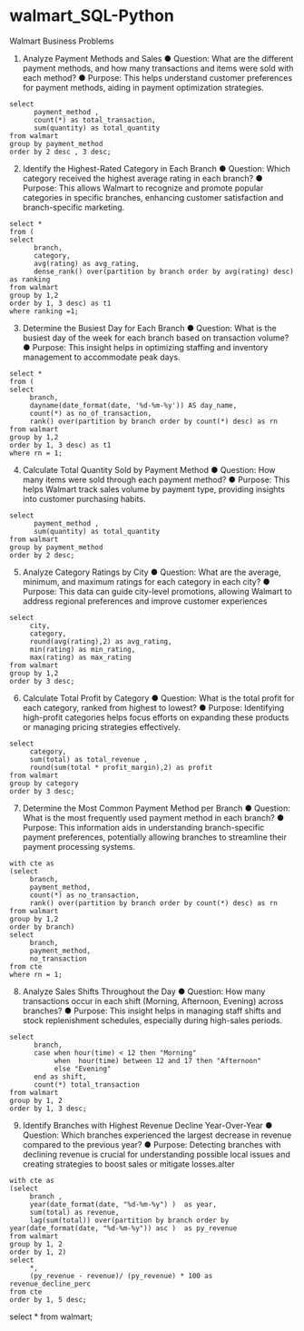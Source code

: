 # walmart_SQL-Python


Walmart Business Problems 


1. Analyze Payment Methods and Sales
  ● Question: What are the different payment methods, and how many transactions and items were sold with each method?
  ● Purpose: This helps understand customer preferences for payment methods, aiding in payment optimization strategies.

```sq
select 
      payment_method , 
      count(*) as total_transaction, 
      sum(quantity) as total_quantity
from walmart
group by payment_method
order by 2 desc , 3 desc;
```

2. Identify the Highest-Rated Category in Each Branch
   ● Question: Which category received the highest average rating in each branch?
   ● Purpose: This allows Walmart to recognize and promote popular categories in specific branches, enhancing customer satisfaction and branch-specific marketing.

```sq
select *
from (
select 
      branch, 
      category, 
      avg(rating) as avg_rating,
      dense_rank() over(partition by branch order by avg(rating) desc) as ranking
from walmart
group by 1,2
order by 1, 3 desc) as t1
where ranking =1;
```

3. Determine the Busiest Day for Each Branch
  ● Question: What is the busiest day of the week for each branch based on transaction volume?
  ● Purpose: This insight helps in optimizing staffing and inventory management to accommodate peak days.

```sq
select *
from (
select 
     branch, 
     dayname(date_format(date, '%d-%m-%y')) AS day_name,
     count(*) as no_of_transaction,
     rank() over(partition by branch order by count(*) desc) as rn
from walmart
group by 1,2
order by 1, 3 desc) as t1
where rn = 1;
```

4. Calculate Total Quantity Sold by Payment Method
  ● Question: How many items were sold through each payment method?
  ● Purpose: This helps Walmart track sales volume by payment type, providing insights into customer purchasing habits.

```sq
select 
      payment_method , 
      sum(quantity) as total_quantity
from walmart
group by payment_method
order by 2 desc;
```

5. Analyze Category Ratings by City
  ● Question: What are the average, minimum, and maximum ratings for each category in each city?
  ● Purpose: This data can guide city-level promotions, allowing Walmart to address regional preferences and improve customer experiences

```sq
select 
     city, 
     category,
     round(avg(rating),2) as avg_rating, 
     min(rating) as min_rating,
     max(rating) as max_rating
from walmart
group by 1,2
order by 3 desc;
```

6. Calculate Total Profit by Category
  ● Question: What is the total profit for each category, ranked from highest to lowest?
  ● Purpose: Identifying high-profit categories helps focus efforts on expanding these products or managing pricing strategies effectively.

```sq
select 
     category, 
     sum(total) as total_revenue , 
     round(sum(total * profit_margin),2) as profit 
from walmart
group by category
order by 3 desc;
```

7. Determine the Most Common Payment Method per Branch
  ● Question: What is the most frequently used payment method in each branch?
  ● Purpose: This information aids in understanding branch-specific payment preferences, potentially allowing branches to streamline their payment processing systems.

```sq
with cte as
(select 
     branch,
     payment_method,
     count(*) as no_transaction,
     rank() over(partition by branch order by count(*) desc) as rn
from walmart
group by 1,2
order by branch)
select 
     branch,
     payment_method,
     no_transaction
from cte
where rn = 1;
```

8. Analyze Sales Shifts Throughout the Day
  ● Question: How many transactions occur in each shift (Morning, Afternoon, Evening) across branches?
  ● Purpose: This insight helps in managing staff shifts and stock replenishment schedules, especially during high-sales periods.

```sq
select 
      branch, 
      case when hour(time) < 12 then "Morning"
           when  hour(time) between 12 and 17 then "Afternoon"
           else "Evening"
      end as shift,
      count(*) total_transaction
from walmart
group by 1, 2
order by 1, 3 desc;
```

9. Identify Branches with Highest Revenue Decline Year-Over-Year
  ● Question: Which branches experienced the largest decrease in revenue compared to the previous year?
  ● Purpose: Detecting branches with declining revenue is crucial for understanding possible local issues and creating strategies to boost sales or mitigate losses.alter

```sq
with cte as
(select   
     branch , 
     year(date_format(date, "%d-%m-%y") )  as year,
     sum(total) as revenue,
     lag(sum(total)) over(partition by branch order by year(date_format(date, "%d-%m-%y")) asc )  as py_revenue
from walmart
group by 1, 2
order by 1, 2)
select 
	 *,
     (py_revenue - revenue)/ (py_revenue) * 100 as revenue_decline_perc
from cte
order by 1, 5 desc;
```
select * from walmart; 
